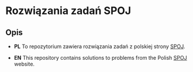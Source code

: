 # Rozwiązania zadań SPOJ

## Opis
- **PL** To repozytorium zawiera rozwiązania zadań z polskiej strony [SPOJ](https://pl.spoj.com/).

- **EN** This repository contains solutions to problems from the Polish [SPOJ](https://pl.spoj.com/) website.